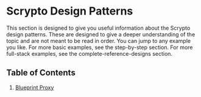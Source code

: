 # Scrypto Design Patterns
This section is designed to give you useful information about the Scrypto design patterns. These are designed to give a deeper understanding of the topic and are not meant to be read in order. You can jump to any example you like. For more basic examples, see the step-by-step section. For more full-stack examples, see the complete-reference-designs section.

## Table of Contents

1. [Blueprint Proxy](./blueprint-proxy)

